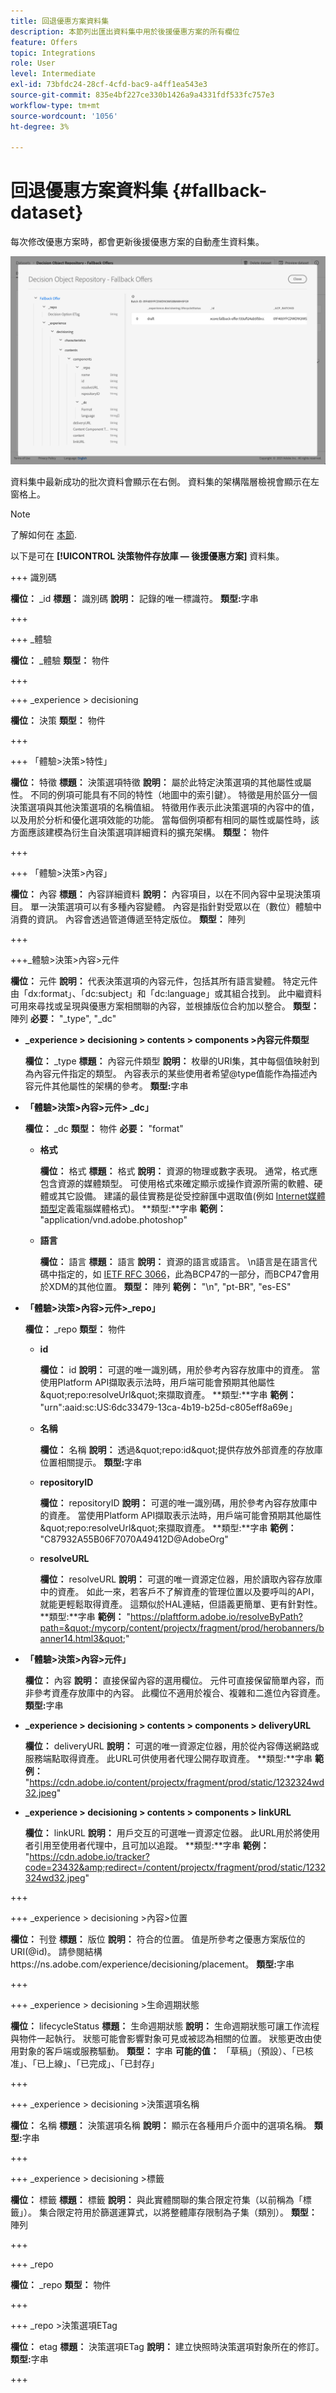 ```yaml
---
title: 回退優惠方案資料集
description: 本節列出匯出資料集中用於後援優惠方案的所有欄位
feature: Offers
topic: Integrations
role: User
level: Intermediate
exl-id: 73bfdc24-28cf-4cfd-bac9-a4ff1ea543e3
source-git-commit: 835e4bf227ce330b1426a9a4331fdf533fc757e3
workflow-type: tm+mt
source-wordcount: '1056'
ht-degree: 3%

---
```


# 回退優惠方案資料集 {#fallback-dataset}

每次修改優惠方案時，都會更新後援優惠方案的自動產生資料集。

![](../assets/dataset-fallback.png)

資料集中最新成功的批次資料會顯示在右側。 資料集的架構階層檢視會顯示在左窗格上。

>[!NOTE]
>
>了解如何在 [本節](../export-catalog/access-dataset.md).

以下是可在 **[!UICONTROL 決策物件存放庫 — 後援優惠方案]** 資料集。

+++ 識別碼

**欄位：** _id
**標題：** 識別碼
**說明：** 記錄的唯一標識符。
**類型:**&#x200B;字串

+++

+++ _體驗

**欄位：** _體驗
**類型：** 物件

+++

+++ _experience > decisioning

**欄位：** 決策
**類型：** 物件

+++

+++ 「體驗>決策>特性」

**欄位：** 特徵
**標題：** 決策選項特徵
**說明：** 屬於此特定決策選項的其他屬性或屬性。 不同的例項可能具有不同的特性（地圖中的索引鍵）。 特徵是用於區分一個決策選項與其他決策選項的名稱值組。 特徵用作表示此決策選項的內容中的值，以及用於分析和優化選項效能的功能。 當每個例項都有相同的屬性或屬性時，該方面應該建模為衍生自決策選項詳細資料的擴充架構。
**類型：** 物件

+++

<!--Field under Characteristics without title = additionalProperties? Desc = Value of the property. Type: string-->

+++ 「體驗>決策>內容」

**欄位：** 內容
**標題：** 內容詳細資料
**說明：** 內容項目，以在不同內容中呈現決策項目。 單一決策選項可以有多種內容變體。 內容是指針對受眾以在（數位）體驗中消費的資訊。 內容會透過管道傳遞至特定版位。
**類型：** 陣列

+++

+++_體驗>決策>內容>元件

**欄位：** 元件
**說明：** 代表決策選項的內容元件，包括其所有語言變體。 特定元件由「dx:format」、「dc:subject」和「dc:language」或其組合找到。 此中繼資料可用來尋找或呈現與優惠方案相關聯的內容，並根據版位合約加以整合。
**類型：** 陣列
**必要：** &quot;_type&quot;, &quot;_dc&quot; <!--TBC?-->

* **_experience > decisioning > contents > components >內容元件類型**

   **欄位：** _type
   **標題：** 內容元件類型
   **說明：** 枚舉的URI集，其中每個值映射到為內容元件指定的類型。 內容表示的某些使用者希望@type值能作為描述內容元件其他屬性的架構的參考。
   **類型:**&#x200B;字串

* **「體驗>決策>內容>元件> _dc」**

   **欄位：** _dc
   **類型：** 物件
   **必要：** &quot;format&quot;

   * **格式**

      **欄位：** 格式
      **標題：** 格式
      **說明：** 資源的物理或數字表現。 通常，格式應包含資源的媒體類型。 可使用格式來確定顯示或操作資源所需的軟體、硬體或其它設備。 建議的最佳實務是從受控辭匯中選取值(例如 [Internet媒體類型](http://www.iana.org/工作總攬/media-types/)定義電腦媒體格式)。
      **類型:**字串
      **範例：** &quot;application/vnd.adobe.photoshop&quot;

   * **語言**

      **欄位：** 語言
      **標題：** 語言
      **說明：** 資源的語言或語言。 \n語言是在語言代碼中指定的，如 [IETF RFC 3066](https://www.ietf.org/rfc/rfc3066.txt)，此為BCP47的一部分，而BCP47會用於XDM的其他位置。
      **類型：** 陣列
      **範例：** &quot;\n&quot;, &quot;pt-BR&quot;, &quot;es-ES&quot;

* **「體驗>決策>內容>元件>_repo」**

   **欄位：** _repo
   **類型：** 物件

   * **id**

      **欄位：** id
      **說明：** 可選的唯一識別碼，用於參考內容存放庫中的資產。 當使用Platform API擷取表示法時，用戶端可能會預期其他屬性\&quot;repo:resolveUrl\&quot;來擷取資產。
      **類型:**字串
      **範例：** &quot;urn&quot;:aaid:sc:US:6dc33479-13ca-4b19-b25d-c805eff8a69e」

   * **名稱**

      **欄位：** 名稱
      **說明：** 透過\&quot;repo:id\&quot;提供存放外部資產的存放庫位置相關提示。
      **類型:**&#x200B;字串

   * **repositoryID**

      **欄位：** repositoryID
      **說明：** 可選的唯一識別碼，用於參考內容存放庫中的資產。 當使用Platform API擷取表示法時，用戶端可能會預期其他屬性\&quot;repo:resolveUrl\&quot;來擷取資產。
      **類型:**字串
      **範例：** &quot;C87932A55B06F7070A49412D@AdobeOrg&quot;

   * **resolveURL**

      **欄位：** resolveURL
      **說明：** 可選的唯一資源定位器，用於讀取內容存放庫中的資產。 如此一來，若客戶不了解資產的管理位置以及要呼叫的API，就能更輕鬆取得資產。 這類似於HAL連結，但語義更簡單、更有針對性。
      **類型:**字串
      **範例：** &quot;https://plaftform.adobe.io/resolveByPath?path=&quot;/mycorp/content/projectx/fragment/prod/herobanners/banner14.html3&quot;&quot;

* **「體驗>決策>內容>元件」**

   **欄位：** 內容
   **說明：** 直接保留內容的選用欄位。 元件可直接保留簡單內容，而非參考資產存放庫中的內容。 此欄位不適用於複合、複雜和二進位內容資產。
   **類型:**&#x200B;字串

* **_experience > decisioning > contents > components > deliveryURL**

   **欄位：** deliveryURL
   **說明：** 可選的唯一資源定位器，用於從內容傳送網路或服務端點取得資產。 此URL可供使用者代理公開存取資產。
   **類型:**字串
   **範例：** &quot;https://cdn.adobe.io/content/projectx/fragment/prod/static/1232324wd32.jpeg&quot;

* **_experience > decisioning > contents > components > linkURL**

   **欄位：** linkURL
   **說明：** 用戶交互的可選唯一資源定位器。 此URL用於將使用者引用至使用者代理中，且可加以追蹤。
   **類型:**字串
   **範例：** &quot;https://cdn.adobe.io/tracker?code=23432&amp;redirect=/content/projectx/fragment/prod/static/1232324wd32.jpeg&quot;

+++

+++ _experience > decisioning >內容>位置

**欄位：** 刊登
**標題：** 版位
**說明：** 符合的位置。 值是所參考之優惠方案版位的URI(@id)。 請參閱結構https://ns.adobe.com/experience/decisioning/placement。
**類型:**&#x200B;字串

+++

+++ _experience > decisioning >生命週期狀態

**欄位：** lifecycleStatus
**標題：** 生命週期狀態
**說明：** 生命週期狀態可讓工作流程與物件一起執行。 狀態可能會影響對象可見或被認為相關的位置。 狀態更改由使用對象的客戶端或服務驅動。
**類型：** 字串
**可能的值：** 「草稿」（預設）、「已核准」、「已上線」、「已完成」、「已封存」

+++

+++ _experience > decisioning >決策選項名稱

**欄位：** 名稱
**標題：** 決策選項名稱
**說明：** 顯示在各種用戶介面中的選項名稱。
**類型:**&#x200B;字串

+++

+++ _experience > decisioning >標籤

**欄位：** 標籤
**標題：** 標籤
**說明：** 與此實體關聯的集合限定符集（以前稱為「標籤」）。 集合限定符用於篩選運算式，以將整體庫存限制為子集（類別）。
**類型：** 陣列

+++

<!--Field without name under collection qualifiers: Description: An identifier of a collection qualifier object. The value is the @id of the collection qualifier that is referenced. See tag schema: https://ns.adobe.com/experience/decisioning/tag. Type: string-->

+++ _repo

**欄位：** _repo
**類型：** 物件

+++

+++ _repo >決策選項ETag

**欄位：** etag
**標題：** 決策選項ETag
**說明：** 建立快照時決策選項對象所在的修訂。
**類型:**&#x200B;字串

+++
